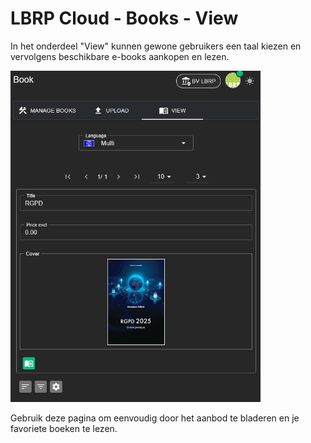 # LBRP Cloud - Books - View

In het onderdeel "View" kunnen gewone gebruikers een taal kiezen en vervolgens beschikbare e-books aankopen en lezen. 

<img src="./view.png" alt="view.png" style="width:400px;"/>

Gebruik deze pagina om eenvoudig door het aanbod te bladeren en je favoriete boeken te lezen.
